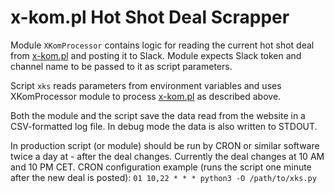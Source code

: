 # x-kom.pl Hot Shot Deal Scrapper

Module `XKomProcessor` contains logic for reading the current hot shot deal from [x-kom.pl](https://www.x-kom.pl/) and posting it to Slack.
Module expects Slack token and channel name to be passed to it as script parameters.

Script `xks` reads parameters from environment variables and uses XKomProcessor module to process [x-kom.pl](https://www.x-kom.pl/) as described above. 

Both the module and the script save the data read from the website in a CSV-formatted log file. In debug mode the data is also written to STDOUT.

In production script (or module) should be run by CRON or similar software twice a day at - after the deal changes. Currently the deal changes at 10 AM and 10 PM CET.
CRON configuration example (runs the script one minute after the new deal is posted): `01 10,22 * * * python3 -O /path/to/xks.py`